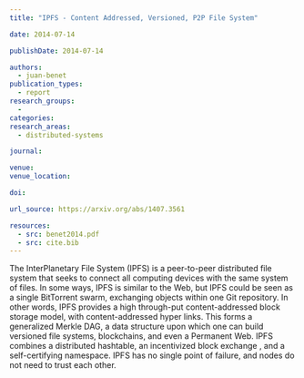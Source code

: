 ```yaml
---
title: "IPFS - Content Addressed, Versioned, P2P File System"

date: 2014-07-14

publishDate: 2014-07-14

authors:
  - juan-benet
publication_types:
  - report
research_groups:
  - 
categories:
research_areas:
  - distributed-systems

journal:

venue:
venue_location:

doi:

url_source: https://arxiv.org/abs/1407.3561

resources:
  - src: benet2014.pdf
  - src: cite.bib
---
```

The InterPlanetary File System (IPFS) is a peer-to-peer distributed file system that seeks to connect all computing devices with the same system of files. In some ways, IPFS is similar to the Web, but IPFS could be seen as a single BitTorrent swarm, exchanging objects within one Git repository. In other words, IPFS provides a high through-put content-addressed block storage model, with content-addressed hyper links. This forms a generalized Merkle DAG, a data structure upon which one can build versioned file systems, blockchains, and even a Permanent Web. IPFS combines a distributed hashtable, an incentivized block exchange , and a self-certifying namespace. IPFS has no single point of failure, and nodes do not need to trust each other.
